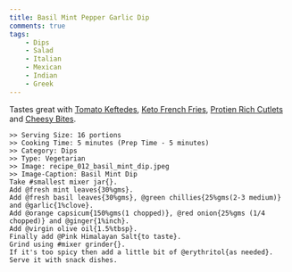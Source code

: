 ```yaml
---
title: Basil Mint Pepper Garlic Dip
comments: true
tags:
    - Dips
    - Salad
    - Italian
    - Mexican
    - Indian
    - Greek
---  
```


Tastes great with [Tomato Keftedes](../Snacks%20and%20Sides/recipe_011_tomato_keftedes.md), [Keto French Fries](../Snacks%20and%20Sides/recipe_006_fries.md), [Protien Rich Cutlets](../Snacks%20and%20Sides/recipe_003_protein_cutlets.md) and [Cheesy Bites](../Snacks%20and%20Sides/recipe_010_cheesy_bites.md).

```cooklang
>> Serving Size: 16 portions
>> Cooking Time: 5 minutes (Prep Time - 5 minutes)
>> Category: Dips
>> Type: Vegetarian
>> Image: recipe_012_basil_mint_dip.jpeg
>> Image-Caption: Basil Mint Dip
Take #smallest mixer jar{}.
Add @fresh mint leaves{30%gms}.
Add @fresh basil leaves{30%gms}, @green chillies{25%gms(2-3 medium)} and @garlic{1%clove}.
Add @orange capsicum{150%gms(1 chopped)}, @red onion{25%gms (1/4 chopped)} and @ginger{1%inch}.
Add @virgin olive oil{1.5%tbsp}.
Finally add @Pink Himalayan Salt{to taste}.
Grind using #mixer grinder{}.
If it's too spicy then add a little bit of @erythritol{as needed}.
Serve it with snack dishes.
```
